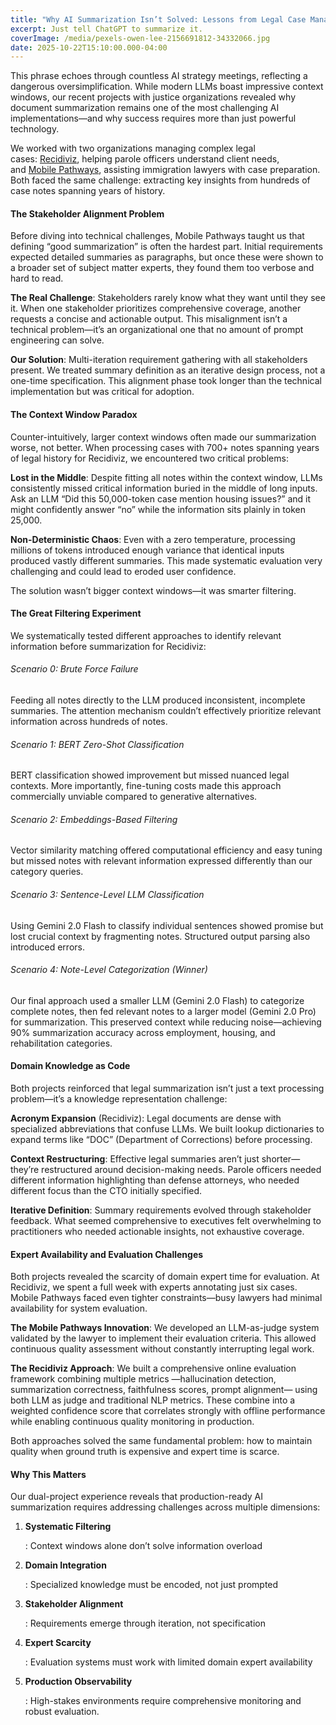```yaml
---
title: "Why AI Summarization Isn’t Solved: Lessons from Legal Case Management"
excerpt: Just tell ChatGPT to summarize it.
coverImage: /media/pexels-owen-lee-2156691812-34332066.jpg
date: 2025-10-22T15:10:00.000-04:00
---
```

This phrase echoes through countless AI strategy meetings, reflecting a dangerous oversimplification. While modern LLMs boast impressive context windows, our recent projects with justice organizations revealed why document summarization remains one of the most challenging AI implementations—and why success requires more than just powerful technology.

We worked with two organizations managing complex legal cases: [Recidiviz](https://www.recidiviz.org/), helping parole officers understand client needs, and [Mobile Pathways](https://www.mobilepathways.org/), assisting immigration lawyers with case preparation. Both faced the same challenge: extracting key insights from hundreds of case notes spanning years of history.

#### The Stakeholder Alignment Problem

Before diving into technical challenges, Mobile Pathways taught us that defining “good summarization” is often the hardest part. Initial requirements expected detailed summaries as paragraphs, but once these were shown to a broader set of subject matter experts, they found them too verbose and hard to read.

**The Real Challenge**: Stakeholders rarely know what they want until they see it. When one stakeholder prioritizes comprehensive coverage, another requests a concise and actionable output. This misalignment isn’t a technical problem—it’s an organizational one that no amount of prompt engineering can solve.

**Our Solution**: Multi-iteration requirement gathering with all stakeholders present. We treated summary definition as an iterative design process, not a one-time specification. This alignment phase took longer than the technical implementation but was critical for adoption.

#### The Context Window Paradox

Counter-intuitively, larger context windows often made our summarization worse, not better. When processing cases with 700+ notes spanning years of legal history for Recidiviz, we encountered two critical problems:

**Lost in the Middle**: Despite fitting all notes within the context window, LLMs consistently missed critical information buried in the middle of long inputs. Ask an LLM “Did this 50,000-token case mention housing issues?” and it might confidently answer “no” while the information sits plainly in token 25,000.

**Non-Deterministic Chaos**: Even with a zero temperature, processing millions of tokens introduced enough variance that identical inputs produced vastly different summaries. This made systematic evaluation very challenging and could lead to eroded user confidence.

The solution wasn’t bigger context windows—it was smarter filtering.

#### The Great Filtering Experiment

We systematically tested different approaches to identify relevant information before summarization for Recidiviz:

###### Scenario 0: Brute Force Failure

Feeding all notes directly to the LLM produced inconsistent, incomplete summaries. The attention mechanism couldn’t effectively prioritize relevant information across hundreds of notes.

###### Scenario 1: BERT Zero-Shot Classification

BERT classification showed improvement but missed nuanced legal contexts. More importantly, fine-tuning costs made this approach commercially unviable compared to generative alternatives.

###### Scenario 2: Embeddings-Based Filtering

Vector similarity matching offered computational efficiency and easy tuning but missed notes with relevant information expressed differently than our category queries.

###### Scenario 3: Sentence-Level LLM Classification

Using Gemini 2.0 Flash to classify individual sentences showed promise but lost crucial context by fragmenting notes. Structured output parsing also introduced errors.

###### Scenario 4: Note-Level Categorization (Winner)

Our final approach used a smaller LLM (Gemini 2.0 Flash) to categorize complete notes, then fed relevant notes to a larger model (Gemini 2.0 Pro) for summarization. This preserved context while reducing noise—achieving 90% summarization accuracy across employment, housing, and rehabilitation categories.

#### Domain Knowledge as Code

Both projects reinforced that legal summarization isn’t just a text processing problem—it’s a knowledge representation challenge:

**Acronym Expansion** (Recidiviz): Legal documents are dense with specialized abbreviations that confuse LLMs. We built lookup dictionaries to expand terms like “DOC” (Department of Corrections) before processing.

**Context Restructuring**: Effective legal summaries aren’t just shorter—they’re restructured around decision-making needs. Parole officers needed different information highlighting than defense attorneys, who needed different focus than the CTO initially specified.

**Iterative Definition**: Summary requirements evolved through stakeholder feedback. What seemed comprehensive to executives felt overwhelming to practitioners who needed actionable insights, not exhaustive coverage.

#### Expert Availability and Evaluation Challenges

Both projects revealed the scarcity of domain expert time for evaluation. At Recidiviz, we spent a full week with experts annotating just six cases. Mobile Pathways faced even tighter constraints—busy lawyers had minimal availability for system evaluation.

**The Mobile Pathways Innovation**: We developed an LLM-as-judge system validated by the lawyer to implement their evaluation criteria. This allowed continuous quality assessment without constantly interrupting legal work.

**The Recidiviz Approach**: We built a comprehensive online evaluation framework combining multiple metrics —hallucination detection, summarization correctness, faithfulness scores, prompt alignment— using both LLM as judge and traditional NLP metrics. These combine into a weighted confidence score that correlates strongly with offline performance while enabling continuous quality monitoring in production.

Both approaches solved the same fundamental problem: how to maintain quality when ground truth is expensive and expert time is scarce.

#### Why This Matters

Our dual-project experience reveals that production-ready AI summarization requires addressing challenges across multiple dimensions:

1. **Systematic Filtering**

   : Context windows alone don’t solve information overload
2. **Domain Integration**

   : Specialized knowledge must be encoded, not just prompted
3. **Stakeholder Alignment**

   : Requirements emerge through iteration, not specification
4. **Expert Scarcity**

   : Evaluation systems must work with limited domain expert availability
5. **Production Observability**

   : High-stakes environments require comprehensive monitoring and robust evaluation.

